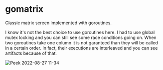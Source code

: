 # gomatrix
Classic matrix screen implemented with goroutines.

I know it's not the best choice to use goroutines here. I had to use global mutex locking and you can still see some race conditions going on. 
When two goroutines take one column it is not garanteed than they will be called in a certain order. 
In fact, their executions are interleaved and you can see artifacts because of that.


![Peek 2022-08-27 11-34](https://user-images.githubusercontent.com/38189129/187022436-443a8374-4b5c-4990-9c5c-6084c9c9a387.gif)
